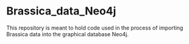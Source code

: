# Brassica_data_Neo4j

This repository is meant to hold code used in the process of importing Brassica data into the graphical database Neo4j. 
